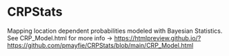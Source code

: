 # CRPStats
Mapping location dependent probabilities modeled with Bayesian Statistics.
See CRP_Model.html for more info -> https://htmlpreview.github.io/?https://github.com/pmayfie/CRPStats/blob/main/CRP_Model.html
